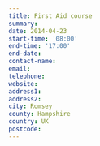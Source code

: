 ```yaml
---
title: First Aid course
summary: 
date: 2014-04-23
start-time: '08:00'
end-time: '17:00'
end-date: 
contact-name: 
email: 
telephone: 
website: 
address1: 
address2: 
city: Romsey
county: Hampshire
country: UK
postcode: 
---
```

